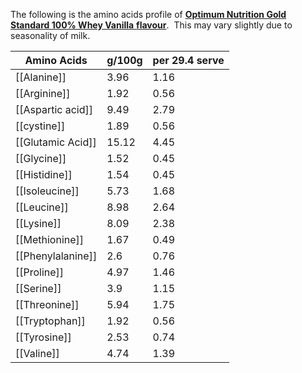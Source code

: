 The following is the amino acids profile of [**Optimum Nutrition Gold Standard 100% Whey Vanilla** **flavour**](https://www.optimumnutrition.com/en-gb/Products/Protein/Shakes-%26-Powders/Gold-Standard-100%25-Whey-Protein/p/gold-standard-100-whey-protein).  This may vary slightly due to seasonality of milk. 

| Amino Acids       | g/100g | per 29.4 serve |
| ----------------- | ------ | -------------- |
| [[Alanine]]       | 3.96   | 1.16           |
| [[Arginine]]      | 1.92   | 0.56           |
| [[Aspartic acid]] | 9.49   | 2.79           |
| [[cystine]]       | 1.89   | 0.56           |
| [[Glutamic Acid]] | 15.12  | 4.45           |
| [[Glycine]]       | 1.52   | 0.45           |
| [[Histidine]]     | 1.54   | 0.45           |
| [[Isoleucine]]    | 5.73   | 1.68           |
| [[Leucine]]       | 8.98   | 2.64           |
| [[Lysine]]        | 8.09   | 2.38           |
| [[Methionine]]    | 1.67   | 0.49           |
| [[Phenylalanine]] | 2.6    | 0.76           |
| [[Proline]]       | 4.97   | 1.46           |
| [[Serine]]        | 3.9    | 1.15           |
| [[Threonine]]     | 5.94   | 1.75           |
| [[Tryptophan]]    | 1.92   | 0.56           |
| [[Tyrosine]]      | 2.53   | 0.74           |
| [[Valine]]        | 4.74   | 1.39           |
